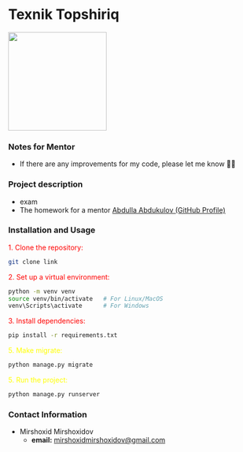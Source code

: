 # Texnik Topshiriq
<img src="https://avatars.mds.yandex.net/i?id=fb01ee68b66f297d818d4d02252d179e33a78d9f-11547768-images-thumbs&n=13" width="200">

### Notes for Mentor
- If there are any improvements for my code, please let me know 🙏🏻

### Project description
- exam
- The homework for a mentor <a href="https://github.com/abdullaabdukulov">Abdulla Abdukulov (GitHub Profile)</a>

### Installation and Usage 
<p style="color:red;">1. Clone the repository:</p>

```bash
git clone link
```
<p style="color:red;"></p>
<p style="color:red;">2. Set up a virtual environment:</p>

```bash
python -m venv venv
source venv/bin/activate   # For Linux/MacOS
venv\Scripts\activate      # For Windows
```

<p style="color:red;">3. Install dependencies:</p>

```bash
pip install -r requirements.txt
```

<p style="color:yellow;">5. Make migrate:</p>

```bash
python manage.py migrate
```

<p style="color:yellow;">5. Run the project:</p>

```bash
python manage.py runserver
```

### Contact Information
- Mirshoxid Mirshoxidov
  - **email:** mirshoxidmirshoxidov@gmail.com
